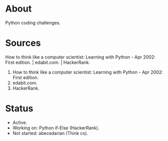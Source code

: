 # About
Python coding challenges.

# Sources
How to think like a computer scientist: Learning with Python - Apr 2002: First edition. | edabit.com. | HackerRank.
1. How to think like a computer scientist: Learning with Python - Apr 2002: First edition.
2. edabit.com. 
3. HackerRank.
 
# Status
- Active. 
- Working on: Python if-Else (HackerRank). 
- Not started: abecedarian (Think cs).